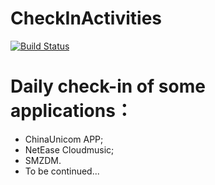 # CheckInActivities
[![Build Status](https://www.travis-ci.org/RookieBugs/CheckInActivities.svg?branch=master)](https://www.travis-ci.org/RookieBugs/CheckInActivities)

# Daily check-in of some applications：

  * ChinaUnicom APP;
  * NetEase Cloudmusic;
  * SMZDM.
  * To be continued...
  
